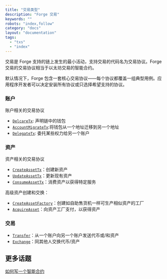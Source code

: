 ```yaml
---
title: "交易类型"
description: "Forge 交易"
keywords: ""
robots: "index,follow"
category: "docs"
layout: "documentation"
tags:
  - "txs"
  - "index"
---
```


交易是 Forge 支持的链上发生的最小活动，支持交易的代码名为交易协议。Forge 交易的交易协议相当于以太坊交易的智能合约。

默认情况下，Forge 包含一套核心交易协议——每个协议都覆盖一组典型用例。应用程序开发者可以决定安装所有协议或只选择希望支持的协议。

### 账户

账户相关的交易协议

- [`DelcareTx`](account/declare): 声明链中的钱包
- [`AccountMigrateTx`](account/account_migrate):将钱包从一个地址迁移到另一个地址
- [`DelegateTx`](account/delegate): 委托某些权力给另一个账户

### 资产

资产相关的交易协议

- [`CreateAssetTx`](asset/create_asset)：创建新资产
- [`UpdateAssetTx`](asset/update_asset)：更新现有资产
- [`ConsumeAssetTx`](asset/consume_asset)：消费资产以获得特定服务

高级资产创建和交换：

- [`CreateAssetFactory`](asset/create_asset_factory)：创建如自助售货机一样可生产相似资产的工厂
- [`AcquireAsset`](asset/acquire_asset)：向资产工厂支付，以获得资产

### 交易

- [`Transfer`](trade/transfer)：从一个账户向另一个账户发送代币或/和资产
- [`Exchange`](trade/exchange)：同其他人交换代币/资产

## 更多话题

[如何写一个智能合约](how_to_write_a_smart_contract)
